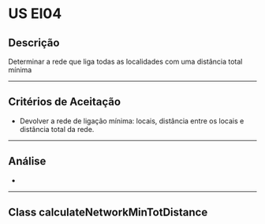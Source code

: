 # US EI04

## Descrição

Determinar a rede que liga todas as localidades com uma distância total mínima

---
## Critérios de Aceitação

- Devolver a rede de ligação mínima: locais, distância entre os locais e distância total da rede.

---
## Análise

- 
---

## Class calculateNetworkMinTotDistance

```java


```


